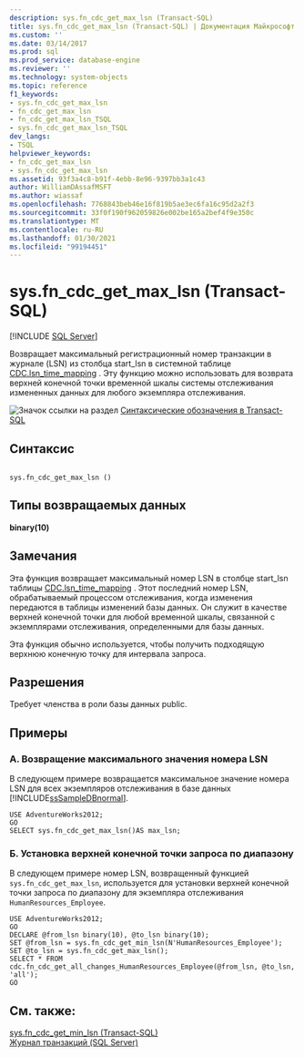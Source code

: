 ```yaml
---
description: sys.fn_cdc_get_max_lsn (Transact-SQL)
title: sys.fn_cdc_get_max_lsn (Transact-SQL) | Документация Майкрософт
ms.custom: ''
ms.date: 03/14/2017
ms.prod: sql
ms.prod_service: database-engine
ms.reviewer: ''
ms.technology: system-objects
ms.topic: reference
f1_keywords:
- sys.fn_cdc_get_max_lsn
- fn_cdc_get_max_lsn
- fn_cdc_get_max_lsn_TSQL
- sys.fn_cdc_get_max_lsn_TSQL
dev_langs:
- TSQL
helpviewer_keywords:
- fn_cdc_get_max_lsn
- sys.fn_cdc_get_max_lsn
ms.assetid: 93f3a4c8-b91f-4ebb-8e96-9397bb3a1c43
author: WilliamDAssafMSFT
ms.author: wiassaf
ms.openlocfilehash: 7768843beb46e16f819b5ae3ec6fa16c95d2a2f3
ms.sourcegitcommit: 33f0f190f962059826e002be165a2bef4f9e350c
ms.translationtype: MT
ms.contentlocale: ru-RU
ms.lasthandoff: 01/30/2021
ms.locfileid: "99194451"
---
```

# <a name="sysfn_cdc_get_max_lsn-transact-sql"></a>sys.fn_cdc_get_max_lsn (Transact-SQL)
[!INCLUDE [SQL Server](../../includes/applies-to-version/sqlserver.md)]

  Возвращает максимальный регистрационный номер транзакции в журнале (LSN) из столбца start_lsn в системной таблице [CDC.lsn_time_mapping](../../relational-databases/system-tables/cdc-lsn-time-mapping-transact-sql.md) . Эту функцию можно использовать для возврата верхней конечной точки временной шкалы системы отслеживания измененных данных для любого экземпляра отслеживания.  
  
 ![Значок ссылки на раздел](../../database-engine/configure-windows/media/topic-link.gif "Значок ссылки на раздел") [Синтаксические обозначения в Transact-SQL](../../t-sql/language-elements/transact-sql-syntax-conventions-transact-sql.md)  
  
## <a name="syntax"></a>Синтаксис  
  
```  
  
sys.fn_cdc_get_max_lsn ()  
```  
  
## <a name="return-types"></a>Типы возвращаемых данных  
 **binary(10)**  
  
## <a name="remarks"></a>Замечания  
 Эта функция возвращает максимальный номер LSN в столбце start_lsn таблицы [CDC.lsn_time_mapping](../../relational-databases/system-tables/cdc-lsn-time-mapping-transact-sql.md) . Этот последний номер LSN, обрабатываемый процессом отслеживания, когда изменения передаются в таблицы изменений базы данных. Он служит в качестве верхней конечной точки для любой временной шкалы, связанной с экземплярами отслеживания, определенными для базы данных.  
  
 Эта функция обычно используется, чтобы получить подходящую верхнюю конечную точку для интервала запроса.  
  
## <a name="permissions"></a>Разрешения  
 Требует членства в роли базы данных public.  
  
## <a name="examples"></a>Примеры  
  
### <a name="a-returning-the-maximum-lsn-value"></a>A. Возвращение максимального значения номера LSN  
 В следующем примере возвращается максимальное значение номера LSN для всех экземпляров отслеживания в базе данных [!INCLUDE[ssSampleDBnormal](../../includes/sssampledbnormal-md.md)].  
  
```  
USE AdventureWorks2012;  
GO  
SELECT sys.fn_cdc_get_max_lsn()AS max_lsn;  
```  
  
### <a name="b-setting-the-high-endpoint-of-a-query-range"></a>Б. Установка верхней конечной точки запроса по диапазону  
 В следующем примере номер LSN, возвращенный функцией `sys.fn_cdc_get_max_lsn`, используется для установки верхней конечной точки запроса по диапазону для экземпляра отслеживания `HumanResources_Employee`.  
  
```  
USE AdventureWorks2012;  
GO  
DECLARE @from_lsn binary(10), @to_lsn binary(10);  
SET @from_lsn = sys.fn_cdc_get_min_lsn(N'HumanResources_Employee');  
SET @to_lsn = sys.fn_cdc_get_max_lsn();  
SELECT * FROM cdc.fn_cdc_get_all_changes_HumanResources_Employee(@from_lsn, @to_lsn, 'all');  
GO  
```  
  
## <a name="see-also"></a>См. также:  
 [sys.fn_cdc_get_min_lsn &#40;Transact-SQL&#41;](../../relational-databases/system-functions/sys-fn-cdc-get-min-lsn-transact-sql.md)   
 [Журнал транзакций (SQL Server)](../../relational-databases/logs/the-transaction-log-sql-server.md)  
  
  
